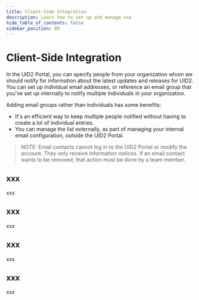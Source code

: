 ```yaml
---
title: Client-Side Integration
description: Learn how to set up and manage xxx
hide_table_of_contents: false
sidebar_position: 09
---
```


# Client-Side Integration

In the UID2 Portal, you can specify people from your organization whom we should notify for information about the latest updates and releases for UID2. You can set up individual email addresses, or reference an email group that you've set up internally to notify multiple individuals in your organization.

Adding email groups rather than individuals has some benefits:
- It's an efficient way to keep multiple people notified without having to create a lot of individual entries.
- You can manage the list externally, as part of managing your internal email configuration, outside the UID2 Portal.

>NOTE: Email contacts cannot log in to the UID2 Portal or modify the account. They only receive information notices. If an email contact wants to be removed, that action must be done by a team member.

<!-- It includes the following:

- [xxx](#xxx)
-->

## xxx

xxx

## xxx

xxx

## xxx

xxx

## xxx

xxx
